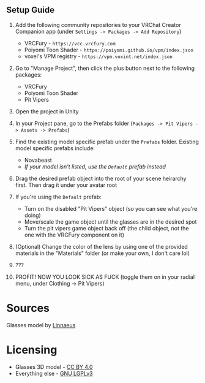 ## Setup Guide
1. Add the following community repositories to your VRChat Creator Companion app (under `Settings -> Packages -> Add Repository`)
    - VRCFury - `https://vcc.vrcfury.com`
    - Poiyomi Toon Shader - `https://poiyomi.github.io/vpm/index.json`
    - voxel's VPM registry - `https://vpm.voxint.net/index.json`
2. Go to "Manage Project", then click the plus button next to the following packages:
    - VRCFury
    - Poiyomi Toon Shader
    - Pit Vipers
3. Open the project in Unity
4. In your Project pane, go to the Prefabs folder (`Packages -> Pit Vipers -> Assets -> Prefabs`)

5. Find the existing model specific prefab under the `Prefabs` folder. Existing model specific prefabs include:
    - Novabeast
    - _If your model isn't listed, use the `Default` prefab instead_
6. Drag the desired prefab object into the root of your scene heirarchy first. Then drag it under your avatar root

7. If you're using the `Default` prefab:
    - Turn on the disabled "Pit Vipers" object (so you can see what you're doing)
    - Move/scale the game object until the glasses are in the desired spot
    - Turn the pit vipers game object back off (the child object, not the one with the VRCFury component on it)

9. (Optional) Change the color of the lens by using one of the provided materials in the "Materials" folder (or make your own, I don't care lol)
9. ???
10. PROFIT! NOW YOU LOOK SICK AS FUCK (toggle them on in your radial menu, under Clothing -> Pit Vipers)

# Sources
Glasses model by [Linnaeus](https://sketchfab.com/3d-models/pit-viper-style-glasses-5a4c994f0b7342f48783325f4b001731)

# Licensing
- Glasses 3D model - [CC BY 4.0](https://creativecommons.org/licenses/by/4.0/deed.en)
- Everything else - [GNU LGPLv3](https://choosealicense.com/licenses/lgpl-3.0/)